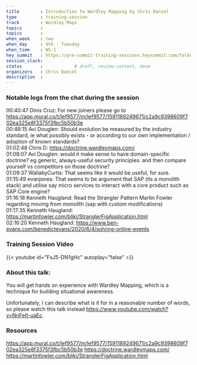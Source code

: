 ```yaml
---
title        : Introduction to Wardley Mapping by Chris Daniel
type         : training-session
track        : Wardley Maps
topics       : 
topics       :
when_week    : two
when_day     : 9th - Tuesday
when_time    : WS-1
hey_summit   : https://pre-summit-training-sessions.heysummit.com/talks/introduction-to-wardley-mapping/
session_slack:
status       :            # draft, review-content, done
organizers   : Chris Daniel
description  : 
---
```


### Notable logs from the chat during the session 

00:40:47	Dinis Cruz:	For new joiners please go to https://app.mural.co/t/lef9577/m/lef9577/1591189249671/c2a9c9398609f702ea325e8f3375f3fbc5b50b3e    \
00:48:15	Avi Douglen:	Should evolution be measured by the industry standard, ie what possibly exists - or according to our own implementation / adoption of known standards?   \
01:02:48	Chris D:	https://doctrine.wardleymaps.com/    \
01:08:07	Avi Douglen:	would it make sense to have domain-specific doctrine? eg generic, always-useful security principles. and then compare yourself vs competitors on those doctrine?    \
01:09:37	WallabyCurtis:	That seems like it would be useful, for sure.    \
01:15:49	evanjones:	That seems to be argument that SAP (its a monolith stack) and utilise say micro services to interact with a core product such as SAP Core engine?    \
01:16:18	Kenneth Haugland:	Read the Strangler Pattern Martin Fowler regarding moving from monolith (sap with custom modifications)    \
01:17:35	Kenneth Haugland:	https://martinfowler.com/bliki/StranglerFigApplication.html   \
02:16:20	Kenneth Haugland:	https://www.ben-evans.com/benedictevans/2020/6/4/solving-online-events 

### Training Session Video

{{< youtube id="FsJ5-DN1gHc" autoplay="false" >}} 

### About this talk:

You will get hands on experience with Wardley Mapping, which is a technique for building situational awareness.

Unfortunately, I can describe what is it for in a reasonable number of words, so please watch this talk instead https://www.youtube.com/watch?v=NnFeIt-uaEc.

### Resources

https://app.mural.co/t/lef9577/m/lef9577/1591189249671/c2a9c9398609f702ea325e8f3375f3fbc5b50b3e
https://doctrine.wardleymaps.com/
https://martinfowler.com/bliki/StranglerFigApplication.html